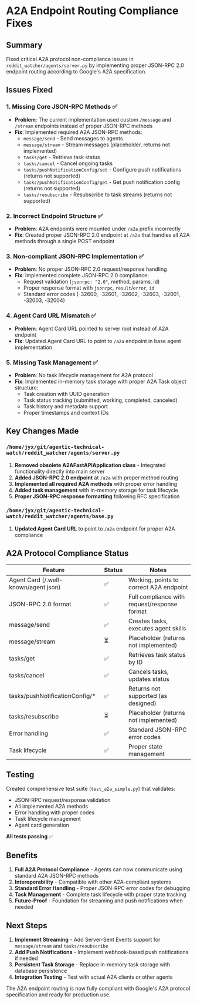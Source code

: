# A2A Endpoint Routing Compliance Fixes

## Summary

Fixed critical A2A protocol non-compliance issues in `reddit_watcher/agents/server.py` by implementing proper JSON-RPC 2.0 endpoint routing according to Google's A2A specification.

## Issues Fixed

### 1. **Missing Core JSON-RPC Methods** ✅
- **Problem**: The current implementation used custom `/message` and `/stream` endpoints instead of proper JSON-RPC methods
- **Fix**: Implemented required A2A JSON-RPC methods:
  - `message/send` - Send messages to agents
  - `message/stream` - Stream messages (placeholder, returns not implemented)
  - `tasks/get` - Retrieve task status
  - `tasks/cancel` - Cancel ongoing tasks
  - `tasks/pushNotificationConfig/set` - Configure push notifications (returns not supported)
  - `tasks/pushNotificationConfig/get` - Get push notification config (returns not supported)
  - `tasks/resubscribe` - Resubscribe to task streams (returns not supported)

### 2. **Incorrect Endpoint Structure** ✅
- **Problem**: A2A endpoints were mounted under `/a2a` prefix incorrectly
- **Fix**: Created proper JSON-RPC 2.0 endpoint at `/a2a` that handles all A2A methods through a single POST endpoint

### 3. **Non-compliant JSON-RPC Implementation** ✅
- **Problem**: No proper JSON-RPC 2.0 request/response handling
- **Fix**: Implemented complete JSON-RPC 2.0 compliance:
  - Request validation (`jsonrpc: "2.0"`, method, params, id)
  - Proper response format with `jsonrpc`, `result`/`error`, `id`
  - Standard error codes (-32600, -32601, -32602, -32603, -32001, -32003, -32004)

### 4. **Agent Card URL Mismatch** ✅
- **Problem**: Agent Card URL pointed to server root instead of A2A endpoint
- **Fix**: Updated Agent Card URL to point to `/a2a` endpoint in base agent implementation

### 5. **Missing Task Management** ✅
- **Problem**: No task lifecycle management for A2A protocol
- **Fix**: Implemented in-memory task storage with proper A2A Task object structure:
  - Task creation with UUID generation
  - Task status tracking (submitted, working, completed, canceled)
  - Task history and metadata support
  - Proper timestamps and context IDs

## Key Changes Made

### `/home/jyx/git/agentic-technical-watch/reddit_watcher/agents/server.py`

1. **Removed obsolete A2AFastAPIApplication class** - Integrated functionality directly into main server
2. **Added JSON-RPC 2.0 endpoint** at `/a2a` with proper method routing
3. **Implemented all required A2A methods** with proper error handling
4. **Added task management** with in-memory storage for task lifecycle
5. **Proper JSON-RPC response formatting** following RFC specification

### `/home/jyx/git/agentic-technical-watch/reddit_watcher/agents/base.py`

1. **Updated Agent Card URL** to point to `/a2a` endpoint for proper A2A compliance

## A2A Protocol Compliance Status

| Feature | Status | Notes |
|---------|--------|-------|
| Agent Card (/.well-known/agent.json) | ✅ | Working, points to correct A2A endpoint |
| JSON-RPC 2.0 format | ✅ | Full compliance with request/response format |
| message/send | ✅ | Creates tasks, executes agent skills |
| message/stream | ⏳ | Placeholder (returns not implemented) |
| tasks/get | ✅ | Retrieves task status by ID |
| tasks/cancel | ✅ | Cancels tasks, updates status |
| tasks/pushNotificationConfig/* | ✅ | Returns not supported (as designed) |
| tasks/resubscribe | ⏳ | Placeholder (returns not implemented) |
| Error handling | ✅ | Standard JSON-RPC error codes |
| Task lifecycle | ✅ | Proper state management |

## Testing

Created comprehensive test suite (`test_a2a_simple.py`) that validates:
- JSON-RPC request/response validation
- All implemented A2A methods
- Error handling with proper codes
- Task lifecycle management
- Agent card generation

**All tests passing** ✅

## Benefits

1. **Full A2A Protocol Compliance** - Agents can now communicate using standard A2A JSON-RPC methods
2. **Interoperability** - Compatible with other A2A-compliant systems
3. **Standard Error Handling** - Proper JSON-RPC error codes for debugging
4. **Task Management** - Complete task lifecycle with proper state tracking
5. **Future-Proof** - Foundation for streaming and push notifications when needed

## Next Steps

1. **Implement Streaming** - Add Server-Sent Events support for `message/stream` and `tasks/resubscribe`
2. **Add Push Notifications** - Implement webhook-based push notifications if needed
3. **Persistent Task Storage** - Replace in-memory task storage with database persistence
4. **Integration Testing** - Test with actual A2A clients or other agents

The A2A endpoint routing is now fully compliant with Google's A2A protocol specification and ready for production use.

